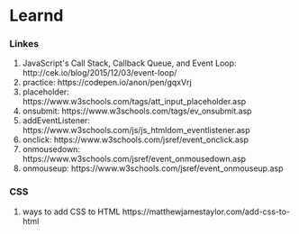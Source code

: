  <h1>Learnd</h1> 
<h3>Linkes</h3>
<ol>
<li>JavaScript's Call Stack, Callback Queue, and Event Loop: http://cek.io/blog/2015/12/03/event-loop/ </li>
<li>practice: https://codepen.io/anon/pen/gqxVrj</li>
<li>placeholder: https://www.w3schools.com/tags/att_input_placeholder.asp</li>
<li>onsubmit: https://www.w3schools.com/tags/ev_onsubmit.asp</li>
<li>addEventListener: https://www.w3schools.com/js/js_htmldom_eventlistener.asp</li>
<li>onclick: https://www.w3schools.com/jsref/event_onclick.asp</li>
<li>onmousedown: https://www.w3schools.com/jsref/event_onmousedown.asp</li>
<li>onmouseup: https://www.w3schools.com/jsref/event_onmouseup.asp</li>
</ol>

 <h3>CSS</h3>

<ol>
<li>ways to add CSS to HTML https://matthewjamestaylor.com/add-css-to-html</li>
